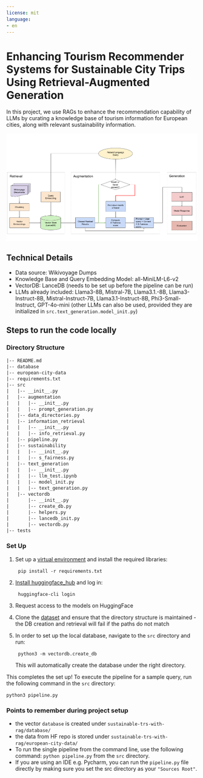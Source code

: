 ```yaml
---
license: mit
language:
- en
---
```

# Enhancing Tourism Recommender Systems for Sustainable City Trips Using Retrieval-Augmented Generation

In this project, we use RAGs to enhance the recommendation capability of LLMs by curating a knowledge base of tourism information for European cities, along with relevant sustainability information. 

![Pipeline](pipeline.png)

## Technical Details

- Data source: Wikivoyage Dumps
- Knowledge Base and Query Embedding Model: all-MiniLM-L6-v2
- VectorDB: LanceDB (needs to be set up before the pipeline can be run)
- LLMs already included: Llama3-8B, Mistral-7B, Llama3.1.-8B, Llama3-Instruct-8B, Mistral-Instruct-7B, Llama3.1-Instruct-8B, Phi3-Small-Instruct, GPT-4o-mini (other LLMs can also be used, provided they are initialized in `src.text_generation.model_init.py`)

## Steps to run the code locally

### Directory Structure
```
|-- README.md
|-- database
|-- european-city-data
|-- requirements.txt
|-- src
|   |-- __init__.py
|   |-- augmentation
|   |   |-- __init__.py
|   |   |-- prompt_generation.py
|   |-- data_directories.py
|   |-- information_retrieval
|   |   |-- __init__.py
|   |   |-- info_retrieval.py
|   |-- pipeline.py
|   |-- sustainability
|   |   |-- __init__.py
|   |   |-- s_fairness.py
|   |-- text_generation
|   |   |-- __init__.py
|   |   |-- llm_test.ipynb
|   |   |-- model_init.py
|   |   |-- text_generation.py
|   |-- vectordb
|       |-- __init__.py
|       |-- create_db.py
|       |-- helpers.py
|       |-- lancedb_init.py
|       |-- vectordb.py
|-- tests
```

### Set Up
1. Set up a [virtual environment](https://docs.python.org/3/library/venv.html) and install the required libraries: 
        
        pip install -r requirements.txt

2. [Install huggingface_hub](https://huggingface.co/docs/huggingface_hub/en/installation) and log in: 
        
        huggingface-cli login

3. Request access to the models on HuggingFace
4. Clone the [dataset](https://huggingface.co/datasets/RecSysTUM/european-city-data) and ensure that the directory structure is maintained - the DB creation and retrieval will fail if the paths do not match
5. In order to set up the local database, navigate to the `src` directory and run: 

        python3 -m vectordb.create_db 
    
    This will automatically create the database under the right directory. 

This completes the set up! To execute the pipeline for a sample query, run the following command in the `src` directory:

    python3 pipeline.py



### Points to remember during project setup
- the vector `database` is created under `sustainable-trs-with-rag/database/`
- the data from HF repo is stored under `sustainable-trs-with-rag/european-city-data/`
- To run the single pipeline from the command line, use the following command:
```python pipeline.py``` from the `src` directory.
- If you are using an IDE e.g. Pycharm, you can run the `pipeline.py` file directly by making sure you set the src directory as your `"Sources Root"`.
